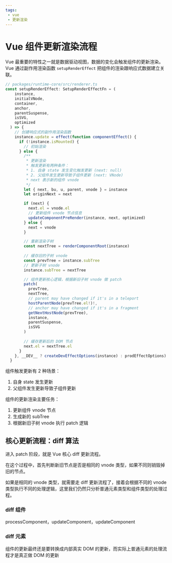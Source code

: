 ```yaml
---
tags:
 - vue
 - 更新渲染
---
```

# Vue 组件更新渲染流程

Vue 最重要的特性之一就是数据驱动视图，数据的变化会触发组件的更新渲染。Vue 通过副作用渲染函数 `setupRenderEffect` 把组件的渲染跟响应式数据建立关联。

```javascript
// packages/runtime-core/src/renderer.ts
const setupRenderEffect: SetupRenderEffectFn = (
    instance,
    initialVNode,
    container,
    anchor,
    parentSuspense,
    isSVG,
    optimized
  ) => {
    // 创建响应式的副作用渲染函数
    instance.update = effect(function componentEffect() {
      if (!instance.isMounted) {
        // 初始渲染
      } else {
        /**
         * 更新渲染
         * 触发更新有两种条件：
         * 1. 自身 state 发生变化触发更新 (next: null)
         * 2. 父组件发生更新导致子组件更新 (next: VNode)
         * next 表示新的组件 vnode
         */
        let { next, bu, u, parent, vnode } = instance
        let originNext = next

        if (next) {
          next.el = vnode.el
          // 更新组件 vnode 节点信息
          updateComponentPreRender(instance, next, optimized)
        } else {
          next = vnode
        }

        // 重新渲染子树
        const nextTree = renderComponentRoot(instance)
        
        // 缓存旧的子树 vnode
        const prevTree = instance.subTree
        // 更新子树 vnode
        instance.subTree = nextTree

        // 组件更新核心逻辑，根据新旧子树 vnode 做 patch
        patch(
          prevTree,
          nextTree,
          // parent may have changed if it's in a teleport
          hostParentNode(prevTree.el!)!,
          // anchor may have changed if it's in a fragment
          getNextHostNode(prevTree),
          instance,
          parentSuspense,
          isSVG
        )
       
        // 缓存更新后的 DOM 节点
        next.el = nextTree.el
      }
    }, __DEV__ ? createDevEffectOptions(instance) : prodEffectOptions)
  }
```

组件触发更新有 2 种场景：

1. 自身 state 发生更新
2. 父组件发生更新导致子组件更新

组件的更新渲染主要任务：

1. 更新组件 vnode 节点
2. 生成新的 subTree
3. 根据新旧子树 vnode 执行 patch 逻辑

## 核心更新流程：diff 算法

进入 patch 阶段，就是 Vue 核心 diff 更新流程。

在这个过程中，首先判断新旧节点是否是相同的 vnode 类型，如果不同则销毁掉旧的节点。

如果是相同的 vnode 类型，就需要走 diff 更新流程了，接着会根据不同的 vnode 类型执行不同的处理逻辑，这里我们仍然只分析普通元素类型和组件类型的处理过程。
 
### diff 组件
processComponent，updateComponent，updateComponent

### diff 元素
组件的更新最终还是要转换成内部真实 DOM 的更新，而实际上普通元素的处理流程才是真正做 DOM 的更新
